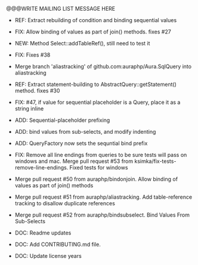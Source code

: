 @@@WRITE MAILING LIST MESSAGE HERE

- REF: Extract rebuilding of condition and binding sequential values
- FIX: Allow binding of values as part of join() methods. fixes #27
- NEW: Method Select::addTableRef(), still need to test it
- FIX: Fixes #38
- Merge branch 'aliastracking' of github.com:auraphp/Aura.SqlQuery into aliastracking
- REF: Extract statement-building to AbstractQuery::getStatement() method. fixes #30
- FIX: #47, if value for sequential placeholder is a Query, place it as a string inline
- ADD: Sequential-placeholder prefixing
- ADD: bind values from sub-selects, and modify indenting
- ADD: QueryFactory now sets the sequntial bind prefix
- FIX: Remove all line endings from queries to be sure tests will pass on windows and mac. Merge pull request #53 from ksimka/fix-tests-remove-line-endings. Fixed tests for windows
- Merge pull request #50 from auraphp/bindonjoin. Allow binding of values as part of join() methods
- Merge pull request #51 from auraphp/aliastracking. Add table-reference tracking to disallow duplicate references
- Merge pull request #52 from auraphp/bindsubselect. Bind Values From Sub-Selects

- DOC: Readme updates
- DOC: Add CONTRIBUTING.md file.
- DOC: Update license years
